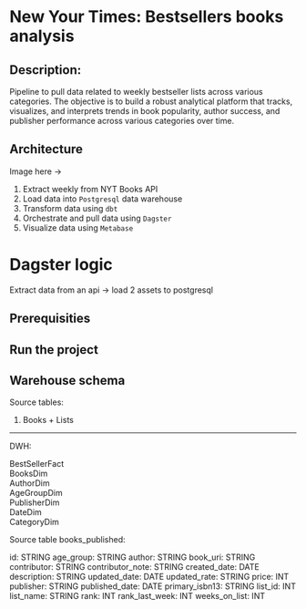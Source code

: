 # New Your Times: Bestsellers books analysis

## Description:

Pipeline to pull data related to weekly bestseller lists across various categories. The objective is to build a robust analytical platform that tracks, visualizes, and interprets trends in book popularity, author success, and publisher performance across various categories over time.

## Architecture

Image here ->

1. Extract weekly from NYT Books API
2. Load data into `Postgresql` data warehouse
3. Transform data using `dbt`
4. Orchestrate and pull data using `Dagster`
5. Visualize data using `Metabase` 

# Dagster logic

Extract data from an api -> load 2 assets to postgresql 

## Prerequisities

## Run the project

## Warehouse schema
Source tables:

1. Books + Lists
---------------
DWH:

BestSellerFact  
BooksDim  
AuthorDim  
AgeGroupDim  
PublisherDim  
DateDim  
CategoryDim  

Source table books_published:

id: STRING
age_group: STRING
author: STRING
book_uri: STRING
contributor: STRING
contributor_note: STRING
created_date: DATE
description: STRING
updated_date: DATE
updated_rate: STRING
price: INT
publisher: STRING
published_date: DATE
primary_isbn13: STRING
list_id: INT
list_name: STRING
rank: INT
rank_last_week: INT
weeks_on_list: INT






